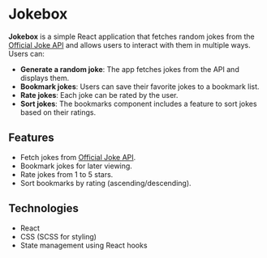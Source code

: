 # Jokebox

**Jokebox** is a simple React application that fetches random jokes from the [Official Joke API](https://official-joke-api.appspot.com/random_joke) and allows users to interact with them in multiple ways. Users can:

- **Generate a random joke**: The app fetches jokes from the API and displays them.
- **Bookmark jokes**: Users can save their favorite jokes to a bookmark list.
- **Rate jokes**: Each joke can be rated by the user.
- **Sort jokes**: The bookmarks component includes a feature to sort jokes based on their ratings.

## Features

- Fetch jokes from [Official Joke API](https://official-joke-api.appspot.com/random_joke).
- Bookmark jokes for later viewing.
- Rate jokes from 1 to 5 stars.
- Sort bookmarks by rating (ascending/descending).

## Technologies

- React
- CSS (SCSS for styling)
- State management using React hooks
